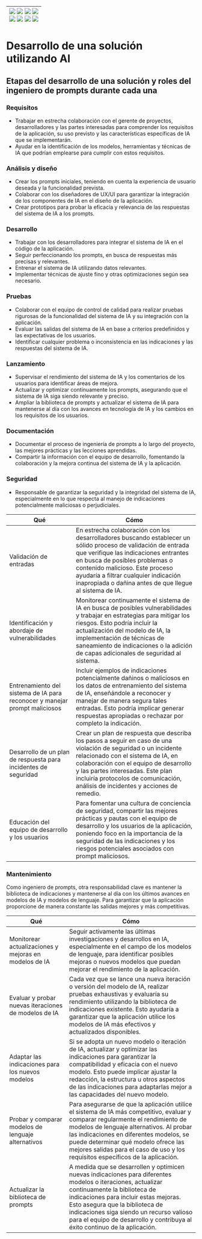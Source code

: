 <div align=right>

|[![](https://img.shields.io/badge/-Inicio-FFF?style=flat&logo=Emlakjet&logoColor=black)](/README.md) [![](https://img.shields.io/badge/-Introducción-FFF?style=flat&logo=abbrobotstudio&logoColor=black)](/documentos/intro.md) [![](https://img.shields.io/badge/-Modelos_de_lenguaje-FFF?style=flat&logo=LiveChat&logoColor=black)](/documentos/LLMs.md) [![](https://img.shields.io/badge/-Panorámica-FFF?style=flat&logo=openstreetmap&logoColor=black)](/documentos/panoramica.md)<br>  [![](https://img.shields.io/badge/-Prompts-FFF?style=flat&logo=Proton&logoColor=black)](/documentos/prompts/README.md) [![](https://img.shields.io/badge/-Ing,_de_prompts-FFF?style=flat&logo=googleearthengine&logoColor=black)](/documentos/ingenieriaDePrompts/README.md) [![](https://img.shields.io/badge/-Patrones-FFF?style=flat&logo=textpattern&logoColor=black)](/documentos/ingenieriaDePrompts/patrones/README.md) [![](https://img.shields.io/badge/-Casos_de_uso-FFF?style=flat&logo=gitbook&logoColor=black)](/documentos/casosDeUso/README.md)|
|-:|

</div>

# Desarrollo de una solución utilizando AI

## Etapas del desarrollo de una solución y roles del ingeniero de prompts durante cada una



### Requisitos

- Trabajar en estrecha colaboración con el gerente de proyectos, desarrolladores y las partes interesadas para comprender los requisitos de la aplicación, su uso previsto y las características específicas de IA que se implementarán. 
- Ayudar en la identificación de los modelos, herramientas y técnicas de IA que podrían emplearse para cumplir con estos requisitos.

### Análisis y diseño

- Crear los prompts iniciales, teniendo en cuenta la experiencia de usuario deseada y la funcionalidad prevista.
- Colaborar con los diseñadores de UX/UI para garantizar la integración de los componentes de IA en el diseño de la aplicación.
- Crear prototipos para probar la eficacia y relevancia de las respuestas del sistema de IA a los prompts.

### Desarrollo

- Trabajar con los desarrolladores para integrar el sistema de IA en el código de la aplicación.
- Seguir perfeccionando los prompts, en busca de respuestas más precisas y relevantes.
- Entrenar el sistema de IA utilizando datos relevantes.
- Implementar técnicas de ajuste fino y otras optimizaciones según sea necesario.

### Pruebas

- Colaborar con el equipo de control de calidad para realizar pruebas rigurosas de la funcionalidad del sistema de IA y su integración con la aplicación.
- Evaluar las salidas del sistema de IA en base a criterios predefinidos y las expectativas de los usuarios.
- Identificar cualquier problema o inconsistencia en las indicaciones y las respuestas del sistema de IA.

### Lanzamiento

- Supervisar el rendimiento del sistema de IA y los comentarios de los usuarios para identificar áreas de mejora. 
- Actualizar y optimizar continuamente los prompts, asegurando que el sistema de IA siga siendo relevante y preciso. 
- Ampliar la biblioteca de prompts y actualizar el sistema de IA para mantenerse al día con los avances en tecnología de IA y los cambios en los requisitos de los usuarios.

### Documentación  

- Documentar el proceso de ingeniería de prompts a lo largo del proyecto, las mejores prácticas y las lecciones aprendidas.
- Compartir la información con el equipo de desarrollo, fomentando la colaboración y la mejora continua del sistema de IA y la aplicación.

### Seguridad

- Responsable de garantizar la seguridad y la integridad del sistema de IA, especialmente en lo que respecta al manejo de indicaciones potencialmente maliciosas o perjudiciales.

|Qué|Cómo|
|-|-|
|Validación de entradas| En estrecha colaboración con los desarrolladores buscando establecer un sólido proceso de validación de entrada que verifique las indicaciones entrantes en busca de posibles problemas o contenido malicioso. Este proceso ayudaría a filtrar cualquier indicación inapropiada o dañina antes de que llegue al sistema de IA.
|Identificación y abordaje de vulnerabilidades|Monitorear continuamente el sistema de IA en busca de posibles vulnerabilidades y trabajar en estrategias para mitigar los riesgos. Esto podría incluir la actualización del modelo de IA, la implementación de técnicas de saneamiento de indicaciones o la adición de capas adicionales de seguridad al sistema.
|Entrenamiento del sistema de IA para reconocer y manejar prompt maliciosos|Incluir ejemplos de indicaciones potencialmente dañinos o maliciosos en los datos de entrenamiento del sistema de IA, enseñándole a reconocer y manejar de manera segura tales entradas. Esto podría implicar generar respuestas apropiadas o rechazar por completo la indicación.
|Desarrollo de un plan de respuesta para incidentes de seguridad|Crear un plan de respuesta que describa los pasos a seguir en caso de una violación de seguridad o un incidente relacionado con el sistema de IA, en colaboración con el equipo de desarrollo y las partes interesadas. Este plan incluiría protocolos de comunicación, análisis de incidentes y acciones de remedio.
|Educación del equipo de desarrollo y los usuarios|Para fomentar una cultura de conciencia de seguridad, compartir las mejores prácticas y pautas con el equipo de desarrollo y los usuarios de la aplicación, poniendo foco en la importancia de la seguridad de las indicaciones y los riesgos potenciales asociados con prompt maliciosos.

### Mantenimiento

Como ingeniero de prompts, otra responsabilidad clave es mantener la biblioteca de indicaciones y mantenerse al día con los últimos avances en modelos de IA y modelos de lenguaje. Para garantizar que la aplicación proporcione de manera constante las salidas mejores y más competitivas.

|Qué|Cómo|
|-|-|
Monitorear actualizaciones y mejoras en modelos de IA|Seguir activamente las últimas investigaciones y desarrollos en IA, especialmente en el campo de los modelos de lenguaje, para identificar posibles mejoras o nuevos modelos que puedan mejorar el rendimiento de la aplicación.
Evaluar y probar nuevas iteraciones de modelos de IA|Cada vez que se lance una nueva iteración o versión del modelo de IA, realizar pruebas exhaustivas y evaluaría su rendimiento utilizando la biblioteca de indicaciones existente. Esto ayudaría a garantizar que la aplicación utilice los modelos de IA más efectivos y actualizados disponibles.
Adaptar las indicaciones para los nuevos modelos|Si se adopta un nuevo modelo o iteración de IA, actualizar y optimizar las indicaciones para garantizar la compatibilidad y eficacia con el nuevo modelo. Esto puede implicar ajustar la redacción, la estructura u otros aspectos de las indicaciones para adaptarlas mejor a las capacidades del nuevo modelo.
Probar y comparar modelos de lenguaje alternativos|Para asegurarse de que la aplicación utilice el sistema de IA más competitivo, evaluar y comparar regularmente el rendimiento de modelos de lenguaje alternativos. Al probar las indicaciones en diferentes modelos, se puede determinar qué modelo ofrece las mejores salidas para el caso de uso y los requisitos específicos de la aplicación.
Actualizar la biblioteca de prompts|A medida que se desarrollen y optimicen nuevas indicaciones para diferentes modelos o iteraciones, actualizar continuamente la biblioteca de indicaciones para incluir estas mejoras. Esto asegura que la biblioteca de indicaciones siga siendo un recurso valioso para el equipo de desarrollo y contribuya al éxito continuo de la aplicación.
